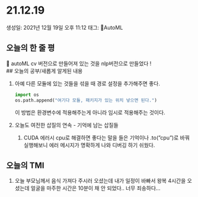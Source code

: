 # 21.12.19

생성일: 2021년 12월 19일 오후 11:12
태그: AutoML

## 오늘의 한 줄 평

<aside>
📌 autoML cv 버전으로 만들어져 있는 것을 nlp버전으로 만들었다 !</aside>
## 오늘의 공부/새롭게 알게된 내용

1. 아예 다른 모듈에 있는 것들을 섞을 때 경로 설정을 추가해주면 좋다.
   
    ```python
    import os
    os.path.append("여기다 모듈, 패키지가 있는 위치 넣으면 된다.")
    ```
    
    이 방법은 환경변수에 적용해주는게 아니라 임시로 적용해주는 것이다.
    
2. 오늘도 여전한 삽질의 연속 - 기억에 남는 삽질들
    1. CUDA 에러시 cpu로 해결하면 좋다는 말을 들은 기억이나 .to(”cpu”)로 바꿔 실행해보니 에러 메시지가 명확하게 나와 디버깅 하기 쉬웠다.

## 오늘의 TMI

1. 오늘 부모님께서 음식 가져다 주시러 오셨는데 내가 일정이 바빠서 왕복 4시간을 오셨는데 얼굴을 마주한 시간은 10분이 채 안 되었다.. 너무 죄송하다...